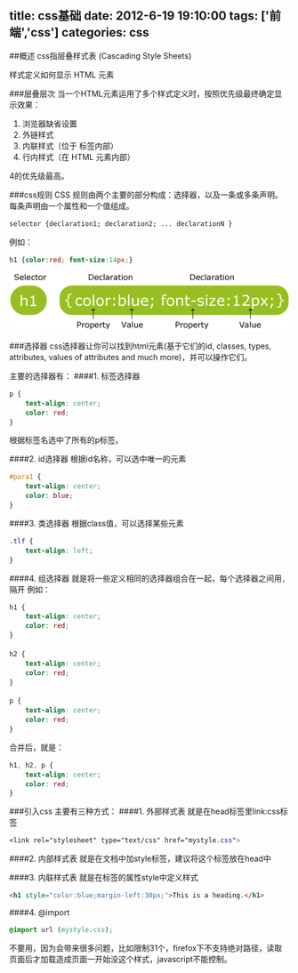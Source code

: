 title: css基础
date: 2012-6-19 19:10:00
tags: ['前端','css']
categories: css
---

##概述
css指层叠样式表 (Cascading Style Sheets)

样式定义如何显示 HTML 元素


###层叠层次
当一个HTML元素运用了多个样式定义时，按照优先级最终确定显示效果：
1. 浏览器缺省设置
2. 外链样式
3. 内联样式（位于 <head> 标签内部）
4. 行内样式（在 HTML 元素内部）

4的优先级最高。

###css规则
CSS 规则由两个主要的部分构成：选择器，以及一条或多条声明。每条声明由一个属性和一个值组成。
```css
selector {declaration1; declaration2; ... declarationN }
```
例如：
```css
h1 {color:red; font-size:14px;}
```
![示意图](/img/201206/ct_css_selector.gif)

###选择器
css选择器让你可以找到html元素(基于它们的id, classes, types, attributes, values of attributes and much more)，并可以操作它们。

主要的选择器有：
####1. 标签选择器 
```css
p {
    text-align: center;
    color: red;
}
```
根据标签名选中了所有的p标签。

####2. id选择器
根据id名称，可以选中唯一的元素
```css
#para1 {
    text-align: center;
    color: blue;
}
```
####3. 类选择器
根据class值，可以选择某些元素
```css
.tlf {
    text-align: left;
}
```
####4. 组选择器
就是将一些定义相同的选择器组合在一起，每个选择器之间用`,`隔开
例如：
```css
h1 {
    text-align: center;
    color: red;
}

h2 {
    text-align: center;
    color: red;
}

p {
    text-align: center;
    color: red;
}
```
合并后，就是：
```css
h1, h2, p {
    text-align: center;
    color: red;
}
```

###引入css
主要有三种方式：
####1. 外部样式表
就是在head标签里link:css标签
```css
<link rel="stylesheet" type="text/css" href="mystyle.css">
```

####2. 内部样式表
就是在文档中加style标签，建议将这个标签放在head中

####3. 内联样式表
就是在标签的属性style中定义样式
```html
<h1 style="color:blue;margin-left:30px;">This is a heading.</h1>
```
####4. @import
```css
@import url (mystyle.css);
```
不要用，因为会带来很多问题，比如限制31个，firefox下不支持绝对路径，读取页面后才加载造成页面一开始没这个样式，javascript不能控制。

